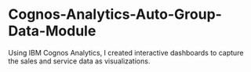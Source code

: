 # Cognos-Analytics-Auto-Group-Data-Module
Using IBM Cognos Analytics, I created interactive dashboards to capture the sales and service data as visualizations. 
